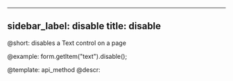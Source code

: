 
---
sidebar_label: disable
title: disable
---          

@short: disables a Text control on a page





@example:
form.getItem("text").disable();


@template: api_method
@descr:


